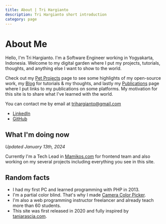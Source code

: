 ```yaml
---
title: About | Tri Hargianto
description: Tri Hargianto short introduction
category: page
---
```


# About Me

Hello, I'm Tri Hargianto. I'm a Software Engineer working in Yogyakarta,
Indonesia. Welcome to my digital garden where I put my projects, tutorials,
thoughts, and anything else I want to show to the world.

Check out my [Pet Projects](/pet-projects) page to see some highlights of my
open-source work, my [Blog](/blog) for tutorials & my thoughts, and lastly my
[Publications](/publications) page where I put links to my publications on some
platforms. My motivation for this site is to share what I've learned with the
world.

You can contact me by email at
[trihargianto@gmail.com](mailto:trihargianto@gmail.com)

- [LinkedIn](https://www.linkedin.com/in/trihargianto/)
- [GitHub](https://github.com/trihargianto)

## What I'm doing now

_Updated January 13th, 2024_

Currently I'm a Tech Lead in [Mamikos.com](https://mamikos.com) for frontend
team and also working on my several projects including everything you see in
this site.

## Random facts

- I had my first PC and learned programming with PHP in 2013.
- I'm a partial color blind. That's why I made
  [Camera Color Picker](https://camera-color-picker.vercel.app/).
- I'm also a web programming instructor freelancer and already teach more than
  60 students.
- This site was first released in 2020 and fully inspired by
  [taniarascia.com](https://www.taniarascia.com/).
